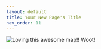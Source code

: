 ```yaml
---
layout: default
title: Your New Page's Title
nav_order: 11
---
```


![Loving this awesome map!! Woot!](img/fav-map.png)

